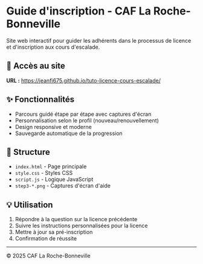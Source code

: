 # Guide d'inscription - CAF La Roche-Bonneville

Site web interactif pour guider les adhérents dans le processus de licence et d'inscription aux cours d'escalade.

## 🚀 Accès au site

**URL :** https://jeanfi675.github.io/tuto-licence-cours-escalade/

## ✨ Fonctionnalités

- Parcours guidé étape par étape avec captures d'écran
- Personnalisation selon le profil (nouveau/renouvellement)
- Design responsive et moderne
- Sauvegarde automatique de la progression

## 📁 Structure

- `index.html` - Page principale
- `style.css` - Styles CSS
- `script.js` - Logique JavaScript
- `step3-*.png` - Captures d'écran d'aide

## 💡 Utilisation

1. Répondre à la question sur la licence précédente
2. Suivre les instructions personnalisées pour la licence
3. Mettre à jour sa pré-inscription
4. Confirmation de réussite

---

© 2025 CAF La Roche-Bonneville